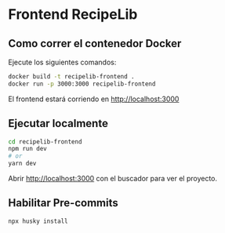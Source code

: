 # Frontend RecipeLib

## Como correr el contenedor Docker

Ejecute los siguientes comandos:

```bash
docker build -t recipelib-frontend .
docker run -p 3000:3000 recipelib-frontend
```

El frontend estará corriendo en [http://localhost:3000](http://localhost:3000)

## Ejecutar localmente

```bash
cd recipelib-frontend
npm run dev
# or
yarn dev
```

Abrir [http://localhost:3000](http://localhost:3000) con el buscador para ver el proyecto.

## Habilitar Pre-commits

```bash
npx husky install
```
